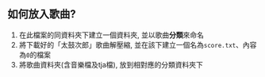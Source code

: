 ## 如何放入歌曲?

1. 在此檔案的同資料夾下建立一個資料夾, 並以歌曲**分類**來命名
2. 將下載好的「太鼓次郎」歌曲解壓縮, 並在該下建立一個名為`score.txt`、內容為`0`的檔案
3. 將歌曲資料夾(含音樂檔及tja檔), 放到相對應的分類資料夾下
